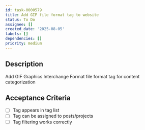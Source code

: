 ```yaml
---
id: task-0000579
title: Add GIF file format tag to website
status: To Do
assignee: []
created_date: '2025-08-05'
labels: []
dependencies: []
priority: medium
---
```


## Description

Add GIF Graphics Interchange Format file format tag for content categorization

## Acceptance Criteria

- [ ] Tag appears in tag list
- [ ] Tag can be assigned to posts/projects
- [ ] Tag filtering works correctly
